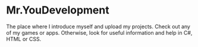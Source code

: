 # Mr.YouDevelopment
The place where I introduce myself and upload my projects. Check out any of my  games or apps. Otherwise, look for useful information and help in C#, HTML or CSS.
